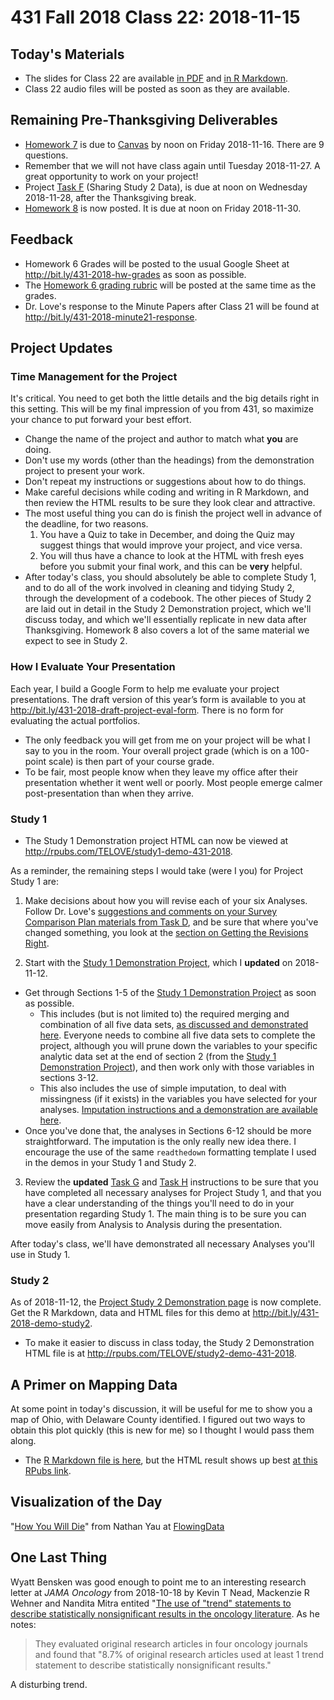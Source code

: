 # 431 Fall 2018 Class 22: 2018-11-15

## Today's Materials

- The slides for Class 22 are available [in PDF](https://github.com/THOMASELOVE/431-2018/blob/master/slides/class22/431_class-22-slides_2018.pdf) and [in R Markdown](https://github.com/THOMASELOVE/THOMASELOVE/431-2018/master/slides/class22/431_class-22-slides_2018.Rmd).
- Class 22 audio files will be posted as soon as they are available.

## Remaining Pre-Thanksgiving Deliverables

- [Homework 7](https://github.com/THOMASELOVE/431-2018/blob/master/homework/Homework7/431-2018-hw7.md) is due to [Canvas](https://canvas.case.edu/) by noon on Friday 2018-11-16. There are 9 questions.
- Remember that we will not have class again until Tuesday 2018-11-27. A great opportunity to work on your project!
- Project [Task F](https://thomaselove.github.io/431-2018-project/taskF.html) (Sharing Study 2 Data), is due at noon on Wednesday 2018-11-28, after the Thanksgiving break.
- [Homework 8](https://github.com/THOMASELOVE/431-2018/tree/master/homework/Homework8) is now posted. It is due at noon on Friday 2018-11-30.

## Feedback

- Homework 6 Grades will be posted to the usual Google Sheet at http://bit.ly/431-2018-hw-grades as soon as possible.
- The [Homework 6 grading rubric](https://github.com/THOMASELOVE/431-2018/tree/master/homework/Homework6) will be posted at the same time as the grades.
- Dr. Love's response to the Minute Papers after Class 21 will be found at http://bit.ly/431-2018-minute21-response.

## Project Updates

### Time Management for the Project

It's critical. You need to get both the little details and the big details right in this setting. This will be my final impression of you from 431, so maximize your chance to put forward your best effort.

- Change the name of the project and author to match what **you** are doing. 
- Don't use my words (other than the headings) from the demonstration project to present your work. 
- Don't repeat my instructions or suggestions about how to do things. 
- Make careful decisions while coding and writing in R Markdown, and then review the HTML results to be sure they look clear and attractive. 
- The most useful thing you can do is finish the project well in advance of the deadline, for two reasons.
    1. You have a Quiz to take in December, and doing the Quiz may suggest things that would improve your project, and vice versa.
    2. You will thus have a chance to look at the HTML with fresh eyes before you submit your final work, and this can be **very** helpful.
- After today's class, you should absolutely be able to complete Study 1, and to do all of the work involved in cleaning and tidying Study 2, through the development of a codebook. The other pieces of Study 2 are laid out in detail in the Study 2 Demonstration project, which we'll discuss today, and which we'll essentially replicate in new data after Thanksgiving. Homework 8 also covers a lot of the same material we expect to see in Study 2.

### How I Evaluate Your Presentation

Each year, I build a Google Form to help me evaluate your project presentations. The draft version of this year’s form is available to you at http://bit.ly/431-2018-draft-project-eval-form. There is no form for evaluating the actual portfolios.

- The only feedback you will get from me on your project will be what I say to you in the room. Your overall project grade (which is on a 100-point scale) is then part of your course grade. 
- To be fair, most people know when they leave my office after their presentation whether it went well or poorly. Most people emerge  calmer post-presentation than when they arrive.

### Study 1

- The Study 1 Demonstration project HTML can now be viewed at http://rpubs.com/TELOVE/study1-demo-431-2018.

As a reminder, the remaining steps I would take (were I you) for Project Study 1 are:

1. Make decisions about how you will revise each of your six Analyses. Follow Dr. Love's [suggestions and comments on your Survey Comparison Plan materials from Task D](https://github.com/THOMASELOVE/431-2018-project/blob/master/survey-results/plan-comments.md), and  be sure that where you've changed something, you look at the [section on Getting the Revisions Right](https://github.com/THOMASELOVE/431-2018-project/blob/master/survey-results/plan-comments.md#getting-the-revisions-right). 

2. Start with the [Study 1 Demonstration Project](https://github.com/THOMASELOVE/431-2018-project/tree/master/demo_study1), which I **updated** on 2018-11-12. 

- Get through Sections 1-5 of the [Study 1 Demonstration Project](https://github.com/THOMASELOVE/431-2018-project/tree/master/demo_study1) as soon as possible.
    - This includes (but is not limited to) the required merging and combination of all five data sets, [as discussed and demonstrated here](https://github.com/THOMASELOVE/431-2018-project/blob/master/survey-results/surv2018_combining-datasets.md). Everyone needs to combine all five data sets to complete the project, although you will prune down the variables to your specific analytic data set at the end of section 2 (from the [Study 1 Demonstration Project](https://github.com/THOMASELOVE/431-2018-project/tree/master/demo_study1)), and then work only with those variables in sections 3-12.
    - This also includes the use of simple imputation, to deal with missingness (if it exists) in the variables you have selected for your analyses. [Imputation instructions and a demonstration are available here](https://github.com/THOMASELOVE/431-2018-project/blob/master/survey-results/impute_example.md).
- Once you've done that, the analyses in Sections 6-12 should be more straightforward. The imputation is the only really new idea there. I encourage the use of the same `readthedown` formatting template I used in the demos in your Study 1 and Study 2.

3. Review the **updated** [Task G](https://thomaselove.github.io/431-2018-project/taskG.html) and [Task H](https://thomaselove.github.io/431-2018-project/taskH.html) instructions to be sure that you have completed all necessary analyses for Project Study 1, and that you have a clear understanding of the things you'll need to do in your presentation regarding Study 1. The main thing is to be sure you can move easily from Analysis to Analysis during the presentation.

After today's class, we'll have demonstrated all necessary Analyses you'll use in Study 1.

### Study 2

As of 2018-11-12, the [Project Study 2 Demonstration page](https://github.com/THOMASELOVE/431-2018-project/blob/master/demo_study2/README.md) is now complete. Get the R Markdown, data and HTML files for this demo at http://bit.ly/431-2018-demo-study2.

- To make it easier to discuss in class today, the Study 2 Demonstration HTML file is at http://rpubs.com/TELOVE/study2-demo-431-2018.
 
## A Primer on Mapping Data

At some point in today's discussion, it will be useful for me to show you a map of Ohio, with Delaware County identified. I figured out two ways to obtain this plot quickly (this is new for me) so I thought I would pass them along. 

- The [R Markdown file is here](https://github.com/THOMASELOVE/431-2018/blob/master/slides/class22/mapping_primer.Rmd), but the HTML result shows up best [at this RPubs link](http://rpubs.com/TELOVE/class22-431-2018-mapping).

## Visualization of the Day

"[How You Will Die](https://flowingdata.com/2016/01/19/how-you-will-die/)" from Nathan Yau at [FlowingData](https://flowingdata.com/)

## One Last Thing

Wyatt Bensken was good enough to point me to an interesting research letter at *JAMA Oncology* from 2018-10-18 by Kevin T Nead, Mackenzie R Wehner and Nandita Mitra entited "[The use of "trend" statements to describe statistically nonsignificant results in the oncology literature](https://jamanetwork.com/journals/jamaoncology/article-abstract/2705969). As he notes:

> They evaluated original research articles in four oncology journals and found that "8.7%  of original research articles used at least 1 trend statement to describe statistically nonsignificant results."

A disturbing trend.


